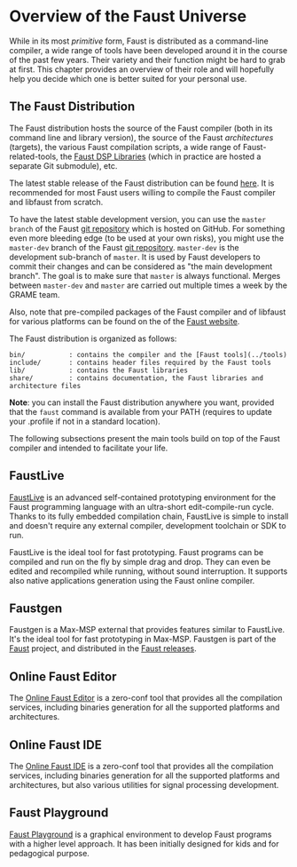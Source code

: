 # Overview of the Faust Universe

While in its most *primitive* form, Faust is distributed as a command-line 
compiler, a wide range of tools have been developed around it in the course of 
the past few years. Their variety and their function might be hard to grab at 
first. This chapter provides an overview of their role and will hopefully 
help you decide which one is better suited for your personal use. 

<!-- TODO: it'd be nice to have some kind of figure here summarizing everything
the various Faust branches should appear in this figure: we want something
as complete as possible. -->

## The Faust Distribution

The Faust distribution hosts the source of the Faust compiler (both in its 
command line and library version), the source of the Faust *architectures*
(targets), the various Faust compilation scripts, a wide range of 
Faust-related-tools, the [Faust DSP Libraries](https://faustlibraries.grame.fr) (which in practice
are hosted a separate Git submodule), etc.

The latest stable release of the Faust distribution can be found [here](https://github.com/grame-cncm/faust/releases). It is recommended for most Faust users willing to compile the Faust compiler and libfaust from scratch.

To have the latest stable development version, you can use the `master branch` of the Faust [git repository](https://github.com/grame-cncm/faust/tree/master) which is hosted on GitHub. For something even more bleeding edge (to be used at your own risks), you might
use the `master-dev` branch of the Faust [git repository](https://github.com/grame-cncm/faust/tree/master-dev). 
`master-dev` is the development sub-branch of `master`. It is used by Faust developers to commit 
their changes and can be considered as "the main development branch". The goal 
is to make sure that `master` is always functional. Merges between `master-dev` 
and `master` are carried out multiple times a week by the GRAME team.

Also, note that pre-compiled packages of the Faust compiler and of libfaust
for various platforms can be found on the of the [Faust website](https://faust.grame.fr).

The Faust distribution is organized as follows:

```
bin/           : contains the compiler and the [Faust tools](../tools)
include/       : contains header files required by the Faust tools
lib/           : contains the Faust libraries
share/         : contains documentation, the Faust libraries and architecture files
```

**Note**: you can install the Faust distribution anywhere you want, provided that the `faust` command is available from your PATH (requires to update your .profile if not in a standard location). 

The following subsections present the main tools build on top of the Faust compiler and intended to facilitate your life. 

## FaustLive

[FaustLive](https://github.com/grame-cncm/faustlive) is an advanced self-contained prototyping environment for the Faust programming language with an ultra-short edit-compile-run cycle. Thanks to its fully embedded compilation chain, FaustLive is simple to install and doesn't require any external compiler, development toolchain or SDK to run.

FaustLive is the ideal tool for fast prototyping. Faust programs can be compiled and run on the fly by simple drag and drop. They can even be edited and recompiled while running, without sound interruption. It supports also native applications generation using the Faust online compiler.


## Faustgen

Faustgen is a Max-MSP external that provides features similar to FaustLive. It's the ideal tool for fast prototyping in Max-MSP. Faustgen is part of the [Faust](https://github.com/grame-cncm/faust) project, and distributed in the [Faust releases](https://github.com/grame-cncm/faust/releases).


## Online Faust Editor

The [Online Faust Editor](https://fausteditor.grame.fr) is a zero-conf tool that provides all the compilation services, including binaries generation for all the supported platforms and architectures.


## Online Faust IDE

The [Online Faust IDE](https://faustide.grame.fr) is a zero-conf tool that provides all the compilation services, including binaries generation for all the supported platforms and architectures, but also various utilities for signal processing development.


## Faust Playground

[Faust Playground](https://faustplayground.grame.fr) is a graphical environment to develop Faust programs with a higher level approach. It has been initially designed for kids and for pedagogical purpose.
